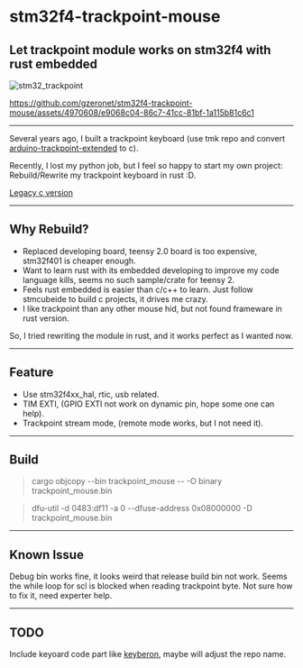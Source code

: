 # stm32f4-trackpoint-mouse

## Let trackpoint module works on stm32f4 with rust embedded

![stm32_trackpoint](https://github.com/gzeronet/stm32f4-trackpoint-mouse/assets/4970608/368f5f5d-2004-41ab-b564-7431b229c68e)

https://github.com/gzeronet/stm32f4-trackpoint-mouse/assets/4970608/e9068c04-86c7-41cc-81bf-1a115b81c6c1

---

Several years ago, I built a trackpoint keyboard (use tmk repo and convert [arduino-trackpoint-extended](https://github.com/rampadc/arduino-trackpoint-extended) to c).

Recently, I lost my python job, but I feel so happy to start my own project: Rebuild/Rewrite my trackpoint keyboard in rust :D.

[Legacy c version](https://github.com/gzeronet/teensy-trackpoint-tmk-keyboard)

---

## Why Rebuild?

* Replaced developing board, teensy 2.0 board is too expensive, stm32f401 is cheaper enough.
* Want to learn rust with its embedded developing to improve my code language kills, seems no such sample/crate for teensy 2.
* Feels rust embedded is easier than c/c++ to learn. Just follow stmcubeide to build c projects, it drives me crazy.
* I like trackpoint than any other mouse hid, but not found frameware in rust version.

So, I tried rewriting the module in rust, and it works perfect as I wanted now.

---

## Feature

* Use stm32f4xx_hal, rtic, usb related.
* TIM EXTI, (GPIO EXTI not work on dynamic pin, hope some one can help).
* Trackpoint stream mode, (remote mode works, but I not need it).

---

## Build

> cargo objcopy --bin trackpoint_mouse -- -O binary trackpoint_mouse.bin

> dfu-util -d 0483:df11 -a 0 --dfuse-address 0x08000000 -D trackpoint_mouse.bin

---

## Known Issue

Debug bin works fine, it looks weird that release build bin not work. Seems the while loop for scl is blocked when reading trackpoint byte. Not sure how to fix it, need experter help.

---

## TODO

Include keyoard code part like [keyberon](https://github.com/TeXitoi/keyberon), maybe will adjust the repo name.
